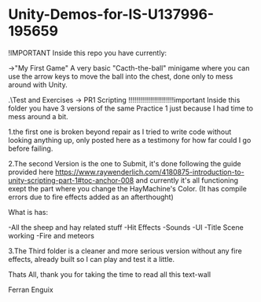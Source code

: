 # Unity-Demos-for-IS-U137996-195659

!IMPORTANT
Inside this repo you have currently:

->"My First Game"
A very basic "Cacth-the-ball" minigame where you can use the arrow keys to move the ball into the chest, done only to mess around with Unity.

.\Test and Exercises
-> PR1 Scripting
!!!!!!!!!!!!!!!!!!!!!!!important 
Inside this folder you have 3 versions of the same Practice 1 just because I had time to mess around a bit.

1.the first one is broken beyond repair as I tried to write code without looking anything up, only posted here as a testimony for how far could I go before failing.

2.The second Version is the one to Submit, it's done following the guide provided here https://www.raywenderlich.com/4180875-introduction-to-unity-scripting-part-1#toc-anchor-008 and currently it's all functioning exept the part where you change the HayMachine's Color.
(It has compile errors due to fire effects added as an afterthought)

What is has:

-All the sheep and hay related stuff
-Hit Effects
-Sounds
-UI
-Title Scene working
-Fire and meteors

3.The Third folder is a cleaner and more serious version without any fire effects, already built so I can play and test it a little.

Thats All, 
thank you for taking the time to read all this text-wall

Ferran Enguix
